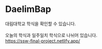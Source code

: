 # DaelimBap
대림대학교 학식을 확인할 수 있습니다. <br><br>
오늘의 학식과 일주일치 학식으로 나뉘어 있습니다.<br>
https://ssw-final-project.netlify.app/
